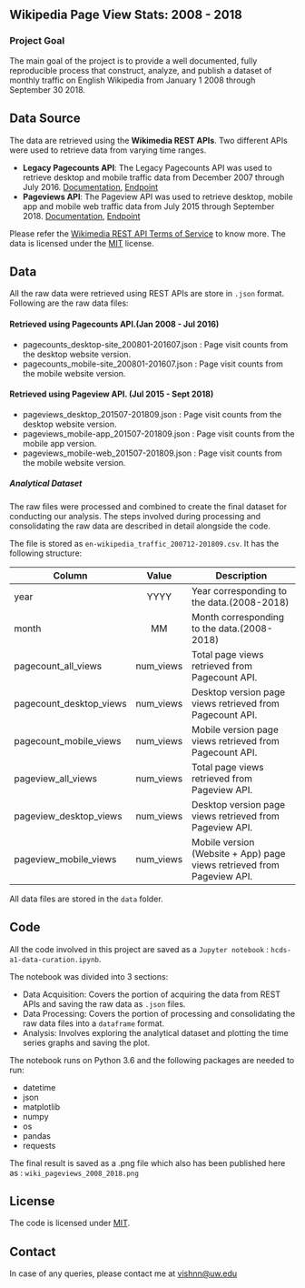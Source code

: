 ## Wikipedia Page View Stats: 2008 - 2018
### Project Goal
The main goal of the project is to provide a well documented, fully reproducible process that construct, analyze,
and publish a dataset of monthly traffic on English Wikipedia from January 1 2008 through September 30 2018.

## Data Source
The data are retrieved using the **Wikimedia REST APIs**. Two different APIs were used to retrieve data from varying time ranges.
- **Legacy Pagecounts API**: The Legacy Pagecounts API was used to retrieve desktop and mobile traffic data from December 2007 through July 2016.
[Documentation](https://wikitech.wikimedia.org/wiki/Analytics/AQS/Legacy_Pagecounts), [Endpoint](https://wikimedia.org/api/rest_v1/#!/Pagecounts_data_(legacy)/get_metrics_legacy_pagecounts_aggregate_project_access_site_granularity_start_end)
- **Pageviews API**: The Pageview API was used to retrieve desktop, mobile app and mobile web traffic data from July 2015 through September 2018.
[Documentation](https://wikitech.wikimedia.org/wiki/Analytics/AQS/Pageviews), [Endpoint](https://wikimedia.org/api/rest_v1/#!/Pageviews_data/get_metrics_pageviews_aggregate_project_access_agent_granularity_start_end)

Please refer the [Wikimedia REST API Terms of Service](https://www.mediawiki.org/wiki/REST_API#Terms_and_conditions) to know more.
The data is licensed under the [MIT](https://opensource.org/licenses/MIT) license.


## Data 
All the raw data were retrieved using REST APIs are store in `.json` format. Following are the raw data files:
#### Retrieved using Pagecounts API.(Jan 2008 - Jul 2016)
- pagecounts_desktop-site_200801-201607.json  : Page visit counts from the desktop website version. 
- pagecounts_mobile-site_200801-201607.json   : Page visit counts from the mobile website version. 
#### Retrieved using Pageview API. (Jul 2015 - Sept 2018)
- pageviews_desktop_201507-201809.json        : Page visit counts from the desktop website version.
- pageviews_mobile-app_201507-201809.json     : Page visit counts from the mobile app version.
- pageviews_mobile-web_201507-201809.json     : Page visit counts from the mobile website version.

##### Analytical Dataset
The raw files were processed and combined to create the final dataset for conducting our analysis. The steps involved during processing and
consolidating the raw data are described in detail alongside the code. 

The file is stored as `en-wikipedia_traffic_200712-201809.csv`. It has the following structure:

Column | Value | Description |
| ------------- |:-------------:| -----|
year | YYYY | Year corresponding to the data.(2008-2018)|
month | MM | Month corresponding to the data.(2008-2018)|
pagecount_all_views | num_views | Total page views retrieved from Pagecount API. |
pagecount_desktop_views | num_views | Desktop version page views retrieved from Pagecount API. |
pagecount_mobile_views | num_views | Mobile version page views retrieved from Pagecount API. |
pageview_all_views | num_views | Total page views retrieved from Pageview API. |
pageview_desktop_views | num_views |  Desktop version page views retrieved from Pageview API. |
pageview_mobile_views | num_views |  Mobile version (Website + App) page views retrieved from Pageview API. |

All data files are stored in the `data` folder.

## Code
All the code involved in this project are saved as a `Jupyter notebook` : `hcds-a1-data-curation.ipynb`.

The notebook was divided into 3 sections:
- Data Acquisition: Covers the portion of acquiring the data from REST APIs and saving the raw data as `.json` files. 
- Data Processing: Covers the portion of processing and consolidating the raw data files into a `dataframe` format.
- Analysis: Involves exploring the analytical dataset and plotting the time series graphs and saving the plot.

The notebook runs on Python 3.6 and the following packages are needed to run:
- datetime
- json
- matplotlib
- numpy
- os
- pandas
- requests

The final result is saved as a .png file which also has been published here as : `wiki_pageviews_2008_2018.png`

## License
The code is licensed under [MIT](LICENSE).

## Contact
In case of any queries, please contact me at vishnn@uw.edu

